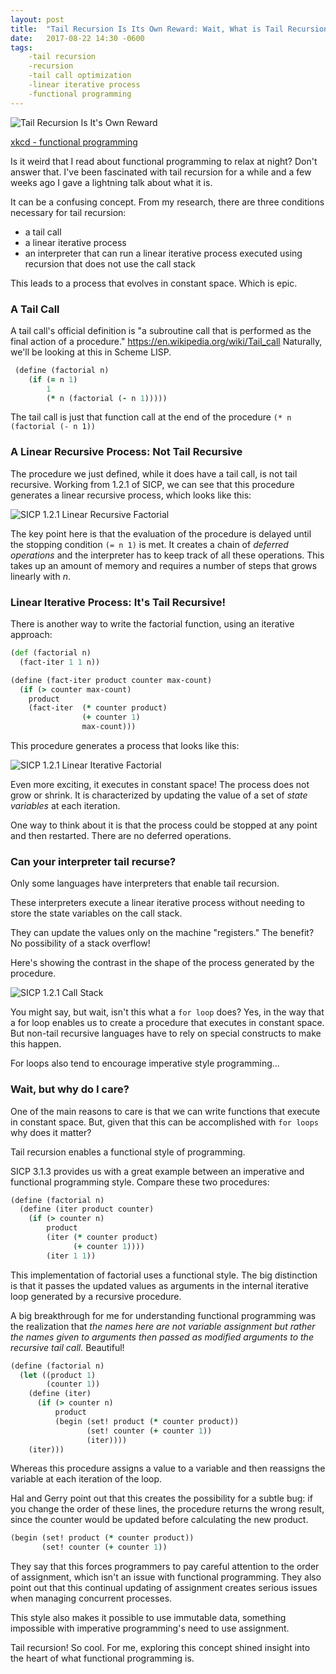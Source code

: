```yaml
---
layout: post
title:  "Tail Recursion Is Its Own Reward: Wait, What is Tail Recursion?"
date:   2017-08-22 14:30 -0600
tags:
    -tail recursion
    -recursion
    -tail call optimization
    -linear iterative process
    -functional programming
---
```


![Tail Recursion Is It's Own Reward](/static/img/tail_recursion.png)

[xkcd - functional programming](https://xkcd.com/1270/)

Is it weird that I read about functional programming to relax at night? Don't answer that. I've been fascinated with tail recursion for a while and a few weeks ago I gave a lightning talk about what it is.

It can be a confusing concept. From my research, there are three conditions necessary for tail recursion:
* a tail call
* a linear iterative process
* an interpreter that can run a linear iterative process executed using recursion that does not use the call stack

This leads to a process that evolves in constant space. Which is epic.



### A Tail Call

A tail call's official definition is "a subroutine call that is performed as the final action of a procedure." https://en.wikipedia.org/wiki/Tail_call Naturally, we'll be looking at this in Scheme LISP.

``` Clojure
 (define (factorial n)
    (if (= n 1)
        1
        (* n (factorial (- n 1)))))
```

The tail call is just that function call at the end of the procedure `(* n (factorial (- n 1))`


### A Linear Recursive Process: Not Tail Recursive

The procedure we just defined, while it does have a tail call, is not tail recursive. Working from 1.2.1 of SICP, we can see that this procedure generates a linear recursive process, which looks like this:

![SICP 1.2.1 Linear Recursive Factorial](/static/img/linear_recursive.png)

The key point here is that the evaluation of the procedure is delayed until the stopping condition `(= n 1)` is met. It creates a chain of _deferred operations_ and the interpreter has to keep track of all these operations. This takes up an amount of memory and requires a number of steps that grows linearly with _n_.

### Linear Iterative Process: It's Tail Recursive!

There is another way to write the factorial function, using an iterative approach:

``` Clojure
(def (factorial n)
  (fact-iter 1 1 n))

(define (fact-iter product counter max-count)
  (if (> counter max-count)
    product
    (fact-iter  (* counter product)
                (+ counter 1)
                max-count)))
```

This procedure generates a process that looks like this:

![SICP 1.2.1 Linear Iterative Factorial](/static/img/linear_iterative.png)

Even more exciting, it executes in constant space! The process does not grow or shrink. It is characterized by updating the value of a set of _state variables_ at each iteration.

One way to think about it is that the process could be stopped at any point and then restarted. There are no deferred operations.

### Can your interpreter tail recurse?

Only some languages have interpreters that enable tail recursion.

These interpreters execute a linear iterative process without needing to store the state variables on the call stack.

They can update the values only on the machine "registers." The benefit? No possibility of a stack overflow!

Here's showing the contrast in the shape of the process generated by the procedure.

![SICP 1.2.1 Call Stack](/static/img/tail_vs_not_tail.png)

You might say, but wait, isn't this what a `for loop` does? Yes, in the way that a for loop enables us to create a procedure that executes in constant space. But non-tail recursive languages have to rely on special constructs to make this happen.

For loops also tend to encourage imperative style programming...

### Wait, but why do I care?

One of the main reasons to care is that we can write functions that execute in constant space. But, given that this can be accomplished with `for loops` why does it matter?

Tail recursion enables a functional style of programming.

SICP 3.1.3 provides us with a great example between an imperative and functional programming style. Compare these two procedures:

``` Clojure
(define (factorial n)
  (define (iter product counter)
    (if (> counter n)
        product
        (iter (* counter product)
              (+ counter 1))))
        (iter 1 1))
```
This implementation of factorial uses a functional style. The big distinction is that it passes the updated values as arguments in the internal iterative loop generated by a recursive procedure.

A big breakthrough for me for understanding functional programming was the realization that *the names here are not variable assignment but rather the names given to arguments then passed as modified arguments to the recursive tail call.* Beautiful!

``` Clojure
(define (factorial n)
  (let ((product 1)
        (counter 1))
    (define (iter)
      (if (> counter n)
          product
          (begin (set! product (* counter product))
                 (set! counter (+ counter 1))
                 (iter))))
    (iter)))
```

Whereas this procedure assigns a value to a variable and then reassigns the variable at each iteration of the loop.

Hal and Gerry point out that this creates the possibility for a subtle bug: if you change the order of these lines, the procedure returns the wrong result, since the counter would be updated before calculating the new product.

``` Clojure
(begin (set! product (* counter product))
       (set! counter (+ counter 1))
```

They say that this forces programmers to pay careful attention to the order of assignment, which isn't an issue with functional programming. They also point out that this continual updating of assignment creates serious issues when managing concurrent processes.

This style also makes it possible to use immutable data, something impossible with imperative programming's need to use assignment.

Tail recursion! So cool. For me, exploring this concept shined insight into the heart of what functional programming is.
